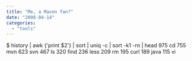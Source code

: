 ```yaml
---
title: "Me, a Maven fan?"
date: "2008-04-14"
categories: 
  - "tools"
---
```


$ history | awk {'print $2'} | sort | uniq -c | sort -k1 -rn | head
 975 cd
 755 mvn
 623 svn
 467 ls
 320 find
 236 less
 209 rm
 195 curl
 189 java
 115 vi
